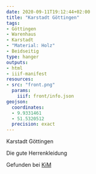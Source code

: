 ```yaml
---
date: 2020-09-11T19:12:44+02:00
title: "Karstadt Göttingen"
tags:
- Göttingen
- Warenhaus
- Karstadt
- "Material: Holz"
- Beidseitig
type: hanger
outputs:
- html
- iiif-manifest
resources:
- src: "front.png"
  params:
    iiif: front/info.json
geojson:
  coordinates:
  - 9.9331461
  - 51.5320512
  precision: exact
---
```

Karstadt Göttingen

Die gute Herrenkleidung

<div class="source">Gefunden bei <a href="https://www.neue-arbeit-brockensammlung.de/geschaefte/zweigstelle-kim/">KiM</a></div>
